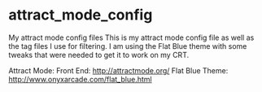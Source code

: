 # attract_mode_config
My attract mode config files
This is my attract mode config file as well as the tag files I use for filtering.
I am using the Flat Blue theme with some tweaks that were needed to get it to work on my CRT.

Attract Mode: Front End: http://attractmode.org/
Flat Blue Theme: http://www.onyxarcade.com/flat_blue.html
